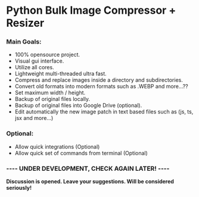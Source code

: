 # Python Bulk Image Compressor + Resizer

### Main Goals:

- 100% opensource project.
- Visual gui interface.
- Utilize all cores.
- Lightweight multi-threaded ultra fast.
- Compress and replace images inside a directory and subdirectories.
- Convert old formats into modern formats such as .WEBP and more...??
- Set maximum width / height.
- Backup of original files locally.
- Backup of original files into Google Drive (optional).
- Edit automatically the new image patch in text based files such as (js, ts, jsx and more...)

### Optional:

- Allow quick integrations (Optional)
- Allow quick set of commands from terminal (Optional)

### ---- UNDER DEVELOPMENT, CHECK AGAIN LATER! ----

**Discussion is opened. Leave your suggestions. Will be considered seriously!**